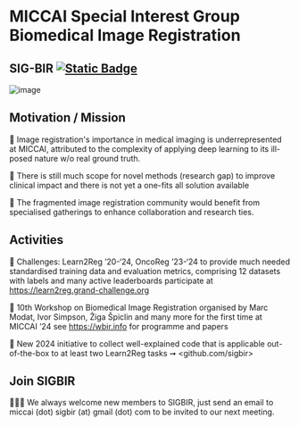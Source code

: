 # MICCAI Special Interest Group Biomedical Image Registration 
## SIG-BIR [![Static Badge](https://img.shields.io/badge/MICCAI-SIG_BIR-%2337677e?style=flat&labelColor=%23ececec&link=https%3A%2F%2Fmiccai.org%2Findex.php%2Fspecial-interest-groups%2Fbir%2F)](https://miccai.org/index.php/special-interest-groups/bir/)

![image](https://github.com/user-attachments/assets/d38e3baf-2111-4bcf-8537-cfc58dc33013)


## Motivation / Mission
🔬 Image registration's importance in medical imaging is underrepresented at MICCAI, attributed to the complexity of applying deep learning to its ill-posed nature w/o real ground truth.

🦄 There is still much scope for novel methods (research gap) to improve clinical impact and there is not yet a one-fits all solution available 

🌈 The fragmented image registration community would benefit from specialised gatherings to enhance collaboration and research ties.

## Activities
🥇 Challenges: Learn2Reg ’20-‘24, OncoReg ’23-‘24 to provide much needed standardised training data and evaluation metrics, comprising 12 datasets with labels and many active leaderboards participate at <https://learn2reg.grand-challenge.org> 

📑 10th Workshop on Biomedical Image Registration organised by Marc Modat, Ivor Simpson, Žiga Špiclin and many more for the first time at MICCAI ’24
see <https://wbir.info> for programme and papers

🚀 New 2024 initiative to collect well-explained code that is applicable out-of-the-box to at least two Learn2Reg tasks ➞ <github.com/sigbir>

## Join SIGBIR
🙋🏽‍♀️ We always welcome new members to SIGBIR, just send an email to miccai (dot) sigbir (at) gmail (dot) com to be invited to our next meeting.
